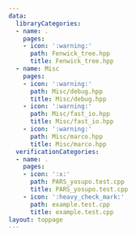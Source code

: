 ```yaml
---
data:
  libraryCategories:
  - name: .
    pages:
    - icon: ':warning:'
      path: Fenwick_tree.hpp
      title: Fenwick_tree.hpp
  - name: Misc
    pages:
    - icon: ':warning:'
      path: Misc/debug.hpp
      title: Misc/debug.hpp
    - icon: ':warning:'
      path: Misc/fast_io.hpp
      title: Misc/fast_io.hpp
    - icon: ':warning:'
      path: Misc/marco.hpp
      title: Misc/marco.hpp
  verificationCategories:
  - name: .
    pages:
    - icon: ':x:'
      path: PARS_yosupo.test.cpp
      title: PARS_yosupo.test.cpp
    - icon: ':heavy_check_mark:'
      path: example.test.cpp
      title: example.test.cpp
layout: toppage
---
```

